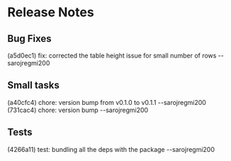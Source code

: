 
# Release Notes

## Bug Fixes
(a5d0ec1) fix: corrected the table height issue for small number of rows --sarojregmi200

## Small tasks
(a40cfc4) chore: version bump from v0.1.0 to v0.1.1 --sarojregmi200
(731cac4) chore: version bump --sarojregmi200

## Tests
(4266a11) test: bundling all the deps with the package --sarojregmi200

